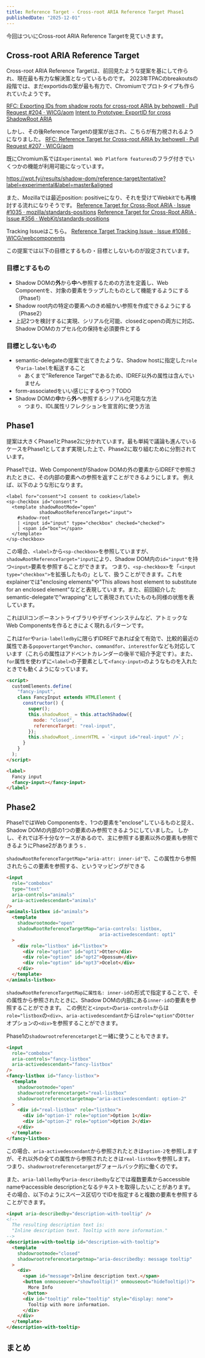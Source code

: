 ```yaml
---
title: Reference Target - Cross-root ARIA Reference Target Phase1
publishedDate: "2025-12-01"
---
```


今回はついにCross-root ARIA Reference Targetを見ていきます。

## Cross-root ARIA Reference Target

Cross-root ARIA Reference Targetは、前回見たような提案を基にして作られ、現在最も有力な解決策となっているものです。
2023年TPACのbreakoutsの段階では、まだexportidsの案が最も有力で、Chromiumでプロトタイプも作られていたようです。

[RFC: Exporting IDs from shadow roots for cross-root ARIA by behowell · Pull Request #204 · WICG/aom](https://github.com/WICG/aom/pull/204)
[Intent to Prototype: ExportID for cross ShadowRoot ARIA](https://groups.google.com/a/chromium.org/g/blink-dev/c/CEdbbQXPIRk)

しかし、その後Reference Targetの提案が出され、こちらが有力視されるようになりました。
[RFC: Reference Target for Cross-root ARIA by behowell · Pull Request #207 · WICG/aom](https://github.com/WICG/aom/pull/207)

既にChromium系では`Experimental Web Platform features`のフラグ付きでいくつかの機能が利用可能になっています。

https://wpt.fyi/results/shadow-dom/reference-target/tentative?label=experimental&label=master&aligned

また、Mozillaでは最近position: positiveになり、それを受けてWebkitでも再検討する流れになりそうです。
[Reference Target for Cross-Root ARIA · Issue #1035 · mozilla/standards-positions](https://github.com/mozilla/standards-positions/issues/1035)
[Reference Target for Cross-Root ARIA · Issue #356 · WebKit/standards-positions](https://github.com/WebKit/standards-positions/issues/356)

Tracking Issueはこちら。
[Reference Target Tracking Issue · Issue #1086 · WICG/webcomponents](https://github.com/WICG/webcomponents/issues/1086)

この提案では以下の目標とするもの・目標としないものが設定されています。

### 目標とするもの

- Shadow DOMの**外**から**中**へ参照するための方法を定義し、Web Componentを、対象の要素をラップしたものとして機能するようにする（Phase1）
- Shadow root内の特定の要素へのきめ細かい参照を作成できるようにする（Phase2）
- 上記2つを検討するに実現、シリアル化可能、closedとopenの両方に対応、Shadow DOMのカプセル化の保持を必須要件とする

### 目標としないもの

- semantic-delegateの提案で出てきたような、Shadow hostに指定した`role`や`aria-label`を転送すること
  - あくまで"Reference Target"であるため、IDREF以外の属性は含んでいません
- form-associatedをいい感じにするやつ？TODO
- Shadow DOMの**中**から**外**へ参照するシリアル化可能な方法
  - つまり、IDL属性リフレクションを宣言的に使う方法

## Phase1

提案は大きくPhase1とPhase2に分かれています。最も単純で議論も進んでいるケースをPhase1としてまず実現した上で、Phase2に取り組むために分割されています。

Phase1では、Web ComponentがShadow DOMの外の要素からIDREFで参照されたときに、その内部の要素への参照を返すことができるようにします。
例えば、以下のような形になります。

```
<label for="consent">I consent to cookies</label>
<sp-checkbox id="consent">
  <template shadowRootMode="open"
            shadowRootReferenceTarget="input">
    #shadow-root
    | <input id="input" type="checkbox" checked="checked">
    | <span id="box"></span>
  </template>
</sp-checkbox>
```

この場合、`<label>`から`<sp-checkbox>`を参照していますが、`shadowRootReferenceTarget="input`により、Shadow DOM内の`id="input"`を持つ`<input>`要素を参照することができます。
つまり、`<sp-checkbox>`を「`<input type="checkbox">`を拡張したもの」として、扱うことができます。これをexplainerでは"enclosing elements"や"This allows host element to substitute for an enclosed element"などと表現しています。また、前回紹介したsemantic-delegateで"wrapping"として表現されていたものも同様の状態を表しています。

これはUIコンポーネントライブラリやデザインシステムなど、アトミックなWeb Componentsを作るときによく現れるパターンです。

これは`for`や`aria-labelledby`に限らずIDREFであれば全て有効で、比較的最近の属性である`popovertarget`や`anchor`、`commandfor`、`interestfor`なども対応しています（これらの属性はアドベントカレンダーの後半で紹介予定です）。また、`for`属性を使わずに`<label>`の子要素として`<fancy-input>`のようなものを入れたときでも動くようになっています。

```html
<script>
  customElements.define(
    "fancy-input",
    class FancyInput extends HTMLElement {
      constructor() {
        super();
        this.shadowRoot_ = this.attachShadow({
          mode: "closed",
          referenceTarget: "real-input",
        });
        this.shadowRoot_.innerHTML = `<input id="real-input" />`;
      }
    }
  );
</script>

<label>
  Fancy input
  <fancy-input></fancy-input>
</label>
```

## Phase2

Phase1ではWeb Componentsを、1つの要素を"enclose"しているものと捉え、Shadow DOMの内部の1つの要素のみ参照できるようにしていました。
しかし、それでは不十分なケースがあるので、主に参照する要素以外の要素も参照できるようにPhase2がありまうｓ．

`shadowRootReferenceTargetMap="aria-attr: inner-id"`で、この属性から参照されたらこの要素を参照する、というマッピングができる

```html
<input
  role="combobox"
  type="text"
  aria-controls="animals"
  aria-activedescendant="animals"
/>
<animals-listbox id="animals">
  <template
    shadowrootmode="open"
    shadowRootReferenceTargetMap="aria-controls: listbox,
                                  aria-activedescendant: opt1"
  >
    <div role="listbox" id="listbox">
      <div role="option" id="opt1">Otter</div>
      <div role="option" id="opt2">Opossum</div>
      <div role="option" id="opt3">Ocelot</div>
    </div>
  </template>
</animals-listbox>
```

`shadowRootReferenceTargetMap`に`属性名: inner-id`の形式で指定することで、その属性から参照されたときに、Shadow DOMの内部にある`inner-id`の要素を参照することができます。
この例だと`<input>`の`aria-controls`からは`role="listbox`の`<div>`、`aria-activedescendant`からは`role="option"`の`Otter`オプションの`<div>`を参照することができます。

Phase1の`shadowrootreferencetarget`と一緒に使うこともできます。

```html
<input
  role="combobox"
  aria-controls="fancy-listbox"
  aria-activedescendant="fancy-listbox"
/>
<fancy-listbox id="fancy-listbox">
  <template
    shadowrootmode="open"
    shadowrootreferencetarget="real-listbox"
    shadowrootreferencetargetmap="aria-activedescendant: option-2"
  >
    <div id="real-listbox" role="listbox">
      <div id="option-1" role="option">Option 1</div>
      <div id="option-2" role="option">Option 2</div>
    </div>
  </template>
</fancy-listbox>
```

この場合、`aria-activedescendant`から参照されたときは`option-2`を参照しますが、それ以外の全ての属性から参照されたときは`real-listbox`を参照します。つまり、`shadowrootreferencetarget`がフォールバック的に働くのです。

また、`aria-lablledby`や`aria-describedby`などでは複数要素からaccessible nameやaccessible descriptionとなるテキストを取得したいことがあります。
その場合、以下のようにスペース区切りでIDを指定すると複数の要素を参照することができます。

```html
<input aria-describedby="description-with-tooltip" />
<!--
  The resulting description text is: 
  "Inline description text. Tooltip with more information."
-->
<description-with-tooltip id="description-with-tooltip">
  <template
    shadowrootmode="closed"
    shadowrootreferencetargetmap="aria-describedby: message tooltip"
  >
    <div>
      <span id="message">Inline description text.</span>
      <button onmouseover="showTooltip()" onmouseout="hideTooltip()">
        More Info
      </button>
      <div id="tooltip" role="tooltip" style="display: none">
        Tooltip with more information.
      </div>
    </div>
  </template>
</description-with-tooltip>
```

## まとめ
